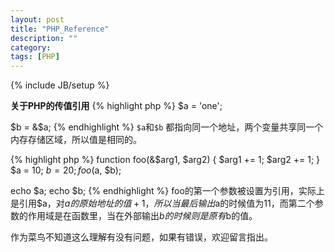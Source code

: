 ```yaml
---
layout: post
title: "PHP_Reference"
description: ""
category: 
tags: [PHP]
---
```

{% include JB/setup %}

**关于PHP的传值引用**
{% highlight php %}
$a = 'one';

$b = &$a;
{% endhighlight %}
`$a`和`$b` 都指向同一个地址，两个变量共享同一个内存存储区域，所以值是相同的。

{% highlight php %}
function foo(&$arg1, $arg2) { 
	$arg1 += 1;
	$arg2 += 1;
}
$a = 10;
$b = 20;
foo($a, $b);

echo $a;
echo $b;
{% endhighlight %}
foo的第一个参数被设置为引用，实际上是引用$a，对$a的原始地址的值+1，所以当最后输出$a的时候值为11，而第二个参数的作用域是在函数里，当在外部输出$b的时候则是原有$b的值。

作为菜鸟不知道这么理解有没有问题，如果有错误，欢迎留言指出。
